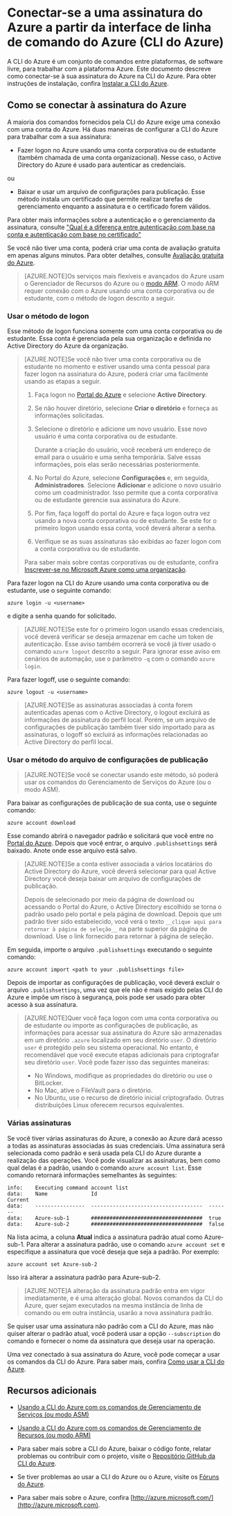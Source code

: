 <properties
	pageTitle="Faça logon na interface de linha de comando do Azure (CLI do Azure) | Microsoft Azure"
	description="Conectar-se à assinatura do Azure a partir da interface de linha de comando do Azure (CLI do Azure)"
	editor="tysonn"
	manager="timlt"
	documentationCenter=""
	authors="dlepow"
	services=""/>

<tags
	ms.service="multiple"
	ms.workload="multiple"
	ms.tgt_pltfrm="command-line-interface"
	ms.devlang="na"
	ms.topic="article"
	ms.date="06/09/2015"
	ms.author="danlep"/>

# Conectar-se a uma assinatura do Azure a partir da interface de linha de comando do Azure (CLI do Azure)

A CLI do Azure é um conjunto de comandos entre plataformas, de software livre, para trabalhar com a plataforma Azure. Este documento descreve como conectar-se à sua assinatura do Azure na CLI do Azure. Para obter instruções de instalação, confira [Instalar a CLI do Azure](xplat-cli-install.md).

<a id="configure"></a>
## Como se conectar à assinatura do Azure

A maioria dos comandos fornecidos pela CLI do Azure exige uma conexão com uma conta do Azure. Há duas maneiras de configurar a CLI do Azure para trabalhar com a sua assinatura:

* Fazer logon no Azure usando uma conta corporativa ou de estudante (também chamada de uma conta organizacional). Nesse caso, o Active Directory do Azure é usado para autenticar as credenciais.

ou

* Baixar e usar um arquivo de configurações para publicação. Esse método instala um certificado que permite realizar tarefas de gerenciamento enquanto a assinatura e o certificado forem válidos.

Para obter mais informações sobre a autenticação e o gerenciamento da assinatura, consulte ["Qual é a diferença entre autenticação com base na conta e autenticação com base no certificado"][authandsub]

Se você não tiver uma conta, poderá criar uma conta de avaliação gratuita em apenas alguns minutos. Para obter detalhes, consulte [Avaliação gratuita do Azure][free-trial].

> [AZURE.NOTE]Os serviços mais flexíveis e avançados do Azure usam o Gerenciador de Recursos do Azure ou o [modo ARM](xplat-cli-azure-resource-manager.md). O modo ARM requer conexão com o Azure usando uma conta corporativa ou de estudante, com o método de logon descrito a seguir.

### Usar o método de logon

Esse método de logon funciona somente com uma conta corporativa ou de estudante. Essa conta é gerenciada pela sua organização e definida no Active Directory do Azure da organização.

> [AZURE.NOTE]Se você não tiver uma conta corporativa ou de estudante no momento e estiver usando uma conta pessoal para fazer logon na assinatura do Azure, poderá criar uma facilmente usando as etapas a seguir.
>
> 1. Faça logon no [Portal do Azure][portal] e selecione **Active Directory**.
>
> 2. Se não houver diretório, selecione **Criar o diretório** e forneça as informações solicitadas.
>
> 3. Selecione o diretório e adicione um novo usuário. Esse novo usuário é uma conta corporativa ou de estudante.
>
>     Durante a criação do usuário, você receberá um endereço de email para o usuário e uma senha temporária. Salve essas informações, pois elas serão necessárias posteriormente.
>
> 4. No Portal do Azure, selecione **Configurações** e, em seguida, **Administradores**. Selecione **Adicionar** e adicione o novo usuário como um coadministrador. Isso permite que a conta corporativa ou de estudante gerencie sua assinatura do Azure.
>
> 5. Por fim, faça logoff do portal do Azure e faça logon outra vez usando a nova conta corporativa ou de estudante. Se este for o primeiro logon usando essa conta, você deverá alterar a senha.
>
> 6. Verifique se as suas assinaturas são exibidas ao fazer logon com a conta corporativa ou de estudante.
>
>Para saber mais sobre contas corporativas ou de estudante, confira [Inscrever-se no Microsoft Azure como uma organização][signuporg].

Para fazer logon na CLI do Azure usando uma conta corporativa ou de estudante, use o seguinte comando:

	azure login -u <username>

e digite a senha quando for solicitado.

> [AZURE.NOTE]Se este for o primeiro logon usando essas credenciais, você deverá verificar se deseja armazenar em cache um token de autenticação. Esse aviso também ocorrerá se você já tiver usado o comando `azure logout` descrito a seguir. Para ignorar esse aviso em cenários de automação, use o parâmetro `-q` com o comando `azure login`.

Para fazer logoff, use o seguinte comando:

	azure logout -u <username>

> [AZURE.NOTE]Se as assinaturas associadas à conta forem autenticadas apenas com o Active Directory, o logout excluirá as informações de assinatura do perfil local. Porém, se um arquivo de configurações de publicação também tiver sido importado para as assinaturas, o logoff só excluirá as informações relacionadas ao Active Directory do perfil local.

### Usar o método do arquivo de configurações de publicação

> [AZURE.NOTE]Se você se conectar usando este método, só poderá usar os comandos do Gerenciamento de Serviços do Azure (ou o modo ASM).

Para baixar as configurações de publicação de sua conta, use o seguinte comando:

	azure account download

Esse comando abrirá o navegador padrão e solicitará que você entre no [Portal do Azure][portal]. Depois que você entrar, o arquivo `.publishsettings` será baixado. Anote onde esse arquivo está salvo.

> [AZURE.NOTE]Se a conta estiver associada a vários locatários do Active Directory do Azure, você deverá selecionar para qual Active Directory você deseja baixar um arquivo de configurações de publicação.
>
> Depois de selecionado por meio da página de download ou acessando o Portal do Azure, o Active Directory escolhido se torna o padrão usado pelo portal e pela página de download. Depois que um padrão tiver sido estabelecido, você verá o texto `__clique aqui para retornar à página de seleção__` na parte superior da página de download. Use o link fornecido para retornar à página de seleção.

Em seguida, importe o arquivo `.publishsettings` executando o seguinte comando:

	azure account import <path to your .publishsettings file>

Depois de importar as configurações de publicação, você deverá excluir o arquivo `.publishsettings`, uma vez que ele não é mais exigido pelas CLI do Azure e impõe um risco à segurança, pois pode ser usado para obter acesso à sua assinatura.

> [AZURE.NOTE]Quer você faça logon com uma conta corporativa ou de estudante ou importe as configurações de publicação, as informações para acessar sua assinatura do Azure são armazenadas em um diretório `.azure` localizado em seu diretório `user`. O diretório `user` é protegido pelo seu sistema operacional. No entanto, é recomendável que você execute etapas adicionais para criptografar seu diretório `user`. Você pode fazer isso das seguintes maneiras:
>
> * No Windows, modifique as propriedades do diretório ou use o BitLocker.
> * No Mac, ative o FileVault para o diretório.
> * No Ubuntu, use o recurso de diretório inicial criptografado. Outras distribuições Linux oferecem recursos equivalentes.

### Várias assinaturas

Se você tiver várias assinaturas do Azure, a conexão ao Azure dará acesso a todas as assinaturas associadas às suas credenciais. Uma assinatura será selecionada como padrão e será usada pela CLI do Azure durante a realização das operações. Você pode visualizar as assinaturas, bem como qual delas é a padrão, usando o comando `azure account list`. Esse comando retornará informações semelhantes às seguintes:

	info:    Executing command account list
	data:    Name              Id                                    Current
	data:    ----------------  ------------------------------------  -------
	data:    Azure-sub-1       ####################################  true
	data:    Azure-sub-2       ####################################  false

Na lista acima, a coluna **Atual** indica a assinatura padrão atual como Azure-sub-1. Para alterar a assinatura padrão, use o comando `azure account set` e especifique a assinatura que você deseja que seja a padrão. Por exemplo:

	azure account set Azure-sub-2

Isso irá alterar a assinatura padrão para Azure-sub-2.

> [AZURE.NOTE]A alteração da assinatura padrão entra em vigor imediatamente, e é uma alteração global. Novos comandos da CLI do Azure, quer sejam executados na mesma instância de linha de comando ou em outra instância, usarão a nova assinatura padrão.

Se quiser usar uma assinatura não padrão com a CLI do Azure, mas não quiser alterar o padrão atual, você poderá usar a opção `--subscription` do comando e fornecer o nome da assinatura que deseja usar na operação.

Uma vez conectado à sua assinatura do Azure, você pode começar a usar os comandos da CLI do Azure. Para saber mais, confira [Como usar a CLI do Azure](xplat-cli.md).

<a id="additional-resources"></a>
## Recursos adicionais

* [Usando a CLI do Azure com os comandos de Gerenciamento de Serviços (ou modo ASM)][cliasm]

* [Usando a CLI do Azure com os comandos de Gerenciamento de Recursos (ou modo ARM)][cliarm]

* Para saber mais sobre a CLI do Azure, baixar o código fonte, relatar problemas ou contribuir com o projeto, visite o [Repositório GitHub da CLI do Azure](https://github.com/azure/azure-xplat-cli).

* Se tiver problemas ao usar a CLI do Azure ou o Azure, visite os [Fóruns do Azure](http://social.msdn.microsoft.com/Forums/windowsazure/home).

* Para saber mais sobre o Azure, confira [http://azure.microsoft.com/](http://azure.microsoft.com).





[authandsub]: http://msdn.microsoft.com/library/windowsazure/hh531793.aspx#BKMK_AccountVCert
[free-trial]: http://azure.microsoft.com/pricing/free-trial/
[portal]: https://manage.windowsazure.com
[signuporg]: http://azure.microsoft.com/documentation/articles/sign-up-organization/
[cliasm]: virtual-machines/virtual-machines-command-line-tools.md
[cliarm]: virtual-machines/xplat-cli-azure-resource-manager.md

<!---HONumber=August15_HO6-->